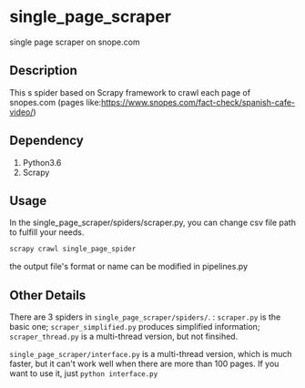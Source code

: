 # single_page_scraper
single page scraper on snope.com

## Description
This s spider based on Scrapy framework to crawl each page of snopes.com (pages like:https://www.snopes.com/fact-check/spanish-cafe-video/)

## Dependency
1. Python3.6
2. Scrapy

## Usage
In the single_page_scraper/spiders/scraper.py, you can change csv file path to fulfill your needs.
```python
scrapy crawl single_page_spider
```
the output file's format or name can be modified in pipelines.py
## Other Details
There are 3 spiders in `single_page_scraper/spiders/`. : `scraper.py` is the basic one; `scraper_simplified.py` produces simplified information; `scraper_thread.py` is a multi-thread version, but not finsihed.

`single_page_scraper/interface.py` is a multi-thread version,  which is much faster, but it can't work well when there are more than 100 pages. If you want to use it, just `python interface.py`
